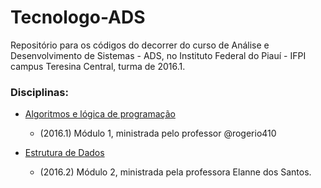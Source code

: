 # Tecnologo-ADS
Repositório para os códigos do decorrer do curso de Análise e Desenvolvimento de Sistemas - ADS, 
no Instituto Federal do Piauí - IFPI campus Teresina Central, turma de 2016.1.

### Disciplinas:
- [Algoritmos e lógica de programação](https://github.com/sywrahg/Tecnologo-ADS/tree/master/Algoritmos)
  - (2016.1) Módulo 1, ministrada pelo professor @rogerio410

- [Estrutura de Dados](https://github.com/sywrahg/Tecnologo-ADS/tree/master/Estrutura%20de%20Dados)
  - (2016.2) Módulo 2, ministrada pela professora Elanne dos Santos.
  
 
